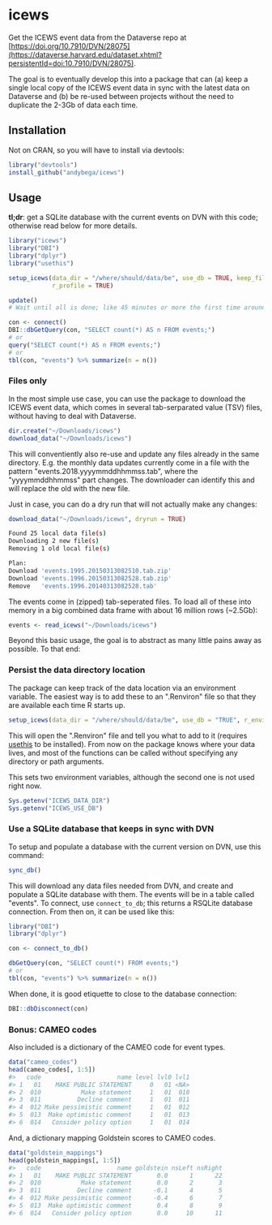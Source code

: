<!-- README.md is generated from README.Rmd. Please edit that file -->
icews
=====

Get the ICEWS event data from the Dataverse repo at [https://doi.org/10.7910/DVN/28075](https://dataverse.harvard.edu/dataset.xhtml?persistentId=doi:10.7910/DVN/28075).

The goal is to eventually develop this into a package that can (a) keep a single local copy of the ICEWS event data in sync with the latest data on Dataverse and (b) be re-used between projects without the need to duplicate the 2-3Gb of data each time.

Installation
------------

Not on CRAN, so you will have to install via devtools:

``` r
library("devtools")
install_github("andybega/icews")
```

Usage
-----

**tl;dr**: get a SQLite database with the current events on DVN with this code; otherwise read below for more details.

``` r
library("icews")
library("DBI")
library("dplyr")
library("usethis")

setup_icews(data_dir = "/where/should/data/be", use_db = TRUE, keep_files = TRUE,
            r_profile = TRUE)

update()
# Wait until all is done; like 45 minutes or more the first time around

con <- connect()
DBI::dbGetQuery(con, "SELECT count(*) AS n FROM events;")
# or
query("SELECT count(*) AS n FROM events;")
# or
tbl(con, "events") %>% summarize(n = n())
```

### Files only

In the most simple use case, you can use the package to download the ICEWS event data, which comes in several tab-serparated value (TSV) files, without having to deal with Dataverse.

``` r
dir.create("~/Downloads/icews")
download_data("~/Downloads/icews")
```

This will conventiently also re-use and update any files already in the same directory. E.g. the monthly data updates currently come in a file with the pattern "events.2018.yyyymmddhhmmss.tab", where the "yyyymmddhhmmss" part changes. The downloader can identify this and will replace the old with the new file.

Just in case, you can do a dry run that will not actually make any changes:

``` r
download_data("~/Downloads/icews", dryrun = TRUE)
```

``` bash
Found 25 local data file(s)
Downloading 2 new file(s)
Removing 1 old local file(s)

Plan:
Download 'events.1995.20150313082510.tab.zip'
Download 'events.1996.20150313082528.tab.zip'
Remove   'events.1996.20140313082528.tab'
```

The events come in (zipped) tab-seperated files. To load all of these into memory in a big combined data frame with about 16 million rows (~2.5Gb):

``` r
events <- read_icews("~/Downloads/icews")
```

Beyond this basic usage, the goal is to abstract as many little pains away as possible. To that end:

### Persist the data directory location

The package can keep track of the data location via an environment variable. The easiest way is to add these to an ".Renviron" file so that they are available each time R starts up.

``` r
setup_icews(data_dir = "/where/should/data/be", use_db = "TRUE", r_environ = TRUE)
```

This will open the ".Renviron" file and tell you what to add to it (requires [usethis](https://cran.r-project.org/package=usethis) to be installed). From now on the package knows where your data lives, and most of the functions can be called without specifying any directory or path arguments.

This sets two environment variables, although the second one is not used right now.

``` r
Sys.getenv("ICEWS_DATA_DIR")
Sys.getenv("ICEWS_USE_DB")
```

### Use a SQLite database that keeps in sync with DVN

To setup and populate a database with the current version on DVN, use this command:

``` r
sync_db()
```

This will download any data files needed from DVN, and create and populate a SQLite database with them. The events will be in a table called "events". To connect, use `connect_to_db`; this returns a RSQLite database connection. From then on, it can be used like this:

``` r
library("DBI")
library("dplyr")

con <- connect_to_db()

dbGetQuery(con, "SELECT count(*) FROM events;")
# or
tbl(con, "events") %>% summarize(n = n())
```

When done, it is good etiquette to close to the database connection:

``` r
DBI::dbDisconnect(con)
```

### Bonus: CAMEO codes

Also included is a dictionary of the CAMEO code for event types.

``` r
data("cameo_codes")
head(cameo_codes[, 1:5])
#>   code                     name level lvl0 lvl1
#> 1   01    MAKE PUBLIC STATEMENT     0   01 <NA>
#> 2  010           Make statement     1   01  010
#> 3  011          Decline comment     1   01  011
#> 4  012 Make pessimistic comment     1   01  012
#> 5  013  Make optimistic comment     1   01  013
#> 6  014   Consider policy option     1   01  014
```

And, a dictionary mapping Goldstein scores to CAMEO codes.

``` r
data("goldstein_mappings")
head(goldstein_mappings[, 1:5])
#>   code                     name goldstein nsLeft nsRight
#> 1   01    MAKE PUBLIC STATEMENT       0.0      1      22
#> 2  010           Make statement       0.0      2       3
#> 3  011          Decline comment      -0.1      4       5
#> 4  012 Make pessimistic comment      -0.4      6       7
#> 5  013  Make optimistic comment       0.4      8       9
#> 6  014   Consider policy option       0.0     10      11
```
